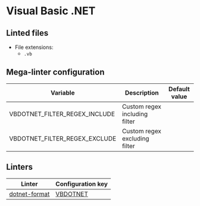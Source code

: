<!-- markdownlint-disable MD003 MD020 MD033 MD041 -->
<!-- Generated by .automation/build.py, please do not update manually -->
# Visual Basic .NET

## Linted files

- File extensions:
  - `.vb`

## Mega-linter configuration

| Variable | Description | Default value |
| ----------------- | -------------- | -------------- |
| VBDOTNET_FILTER_REGEX_INCLUDE | Custom regex including filter |  |
| VBDOTNET_FILTER_REGEX_EXCLUDE | Custom regex excluding filter |  |

## Linters

| Linter | Configuration key |
| ------ | ----------------- |
| [dotnet-format](https://github.com/nvuillam/mega-linter/tree/master/docs/descriptors/vbdotnet_dotnet_format.md#readme) | [VBDOTNET](https://github.com/nvuillam/mega-linter/tree/master/docs/descriptors/vbdotnet_dotnet_format.md#readme) |
